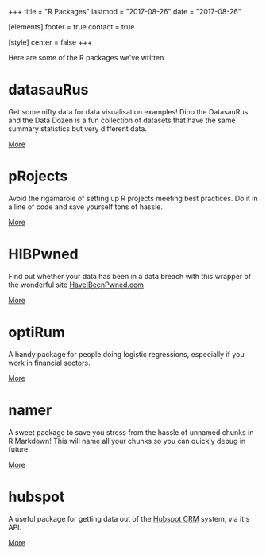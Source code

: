 +++
title = "R Packages"
lastmod = "2017-08-26"
date = "2017-08-26"

[elements]
  footer = true
  contact = true



[style]
  center = false
+++

Here are some of the R packages we've written.

# datasauRus
Get some nifty data for data visualisation examples! Dino the DatasauRus and the Data Dozen is a fun collection of datasets that have the same summary statistics but very different data.

<a class="btn btn-primary" href="//itsalocke.com/datasauRus" role="button">More</a>

# pRojects
Avoid the rigamarole of setting up R projects meeting best practices. Do it in a line of code and save yourself tons of hassle.

<a class="btn btn-primary" href="//itsalocke.com/pRojects" role="button">More</a>

# HIBPwned
Find out whether your data has been in a data breach with this wrapper of the wonderful site [HaveIBeenPwned.com](//HaveIBeenPwned.com)

<a class="btn btn-primary" href="//itsalocke.com/HIBPwned" role="button">More</a>

# optiRum
A handy package for people doing logistic regressions, especially if you work in financial sectors.

<a class="btn btn-primary" href="//itsalocke.com/optiRum" role="button">More</a>

# namer
A sweet package to save you stress from the hassle of unnamed chunks in R Markdown! This will name all your chunks so you can quickly debug in future.

<a class="btn btn-primary" href="//itsalocke.com/namer" role="button">More</a>

# hubspot
A useful package for getting data out of the [Hubspot CRM](//hubspot.com) system, via it's API.

<a class="btn btn-primary" href="//itsalocke.com/hubspot" role="button">More</a>